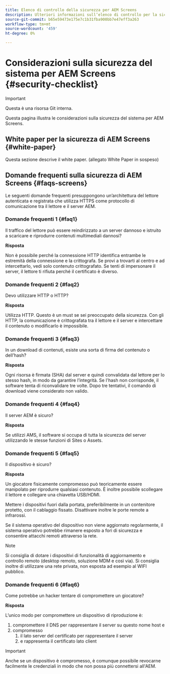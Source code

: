 ```yaml
---
title: Elenco di controllo della sicurezza per AEM Screens
description: Ulteriori informazioni sull’elenco di controllo per la sicurezza di AEM Screens.
source-git-commit: b65e59473e175e7c1b31fba900bb7e47eff3a263
workflow-type: tm+mt
source-wordcount: '459'
ht-degree: 0%

---
```



# Considerazioni sulla sicurezza del sistema per AEM Screens {#security-checklist}

>[!IMPORTANT]
>Questa è una risorsa Git interna.

Questa pagina illustra le considerazioni sulla sicurezza del sistema per AEM Screens.


## White paper per la sicurezza di AEM Screens {#white-paper}

Questa sezione descrive il white paper. (allegato White Paper in sospeso)


## Domande frequenti sulla sicurezza di AEM Screens {#faqs-screens}

Le seguenti domande frequenti presuppongono un’architettura del lettore autenticata e registrata che utilizza HTTPS come protocollo di comunicazione tra il lettore e il server AEM.

### Domande frequenti 1 {#faq1}

Il traffico del lettore può essere reindirizzato a un server dannoso e istruito a scaricare e riprodurre contenuti multimediali dannosi?

**Risposta**

Non è possibile perché la connessione HTTP identifica entrambe le estremità della connessione e la crittografa. Se provi a trovarti al centro e ad intercettarlo, vedi solo contenuto crittografato. Se tenti di impersonare il server, il lettore ti rifiuta perché il certificato è diverso.


### Domande frequenti 2 {#faq2}

Devo utilizzare HTTP o HTTP?

**Risposta**

Utilizza HTTP. Questo è un must se sei preoccupato della sicurezza. Con gli HTTP, la comunicazione è crittografata tra il lettore e il server e intercettare il contenuto o modificarlo è impossibile.


### Domande frequenti 3 {#faq3}

In un download di contenuti, esiste una sorta di firma del contenuto o dell’hash?

**Risposta**

Ogni risorsa è firmata (SHA) dal server e quindi convalidata dal lettore per lo stesso hash, in modo da garantire l’integrità.
Se l&#39;hash non corrisponde, il software tenta di riconvalidare tre volte. Dopo tre tentativi, il comando di download viene considerato non valido.


### Domande frequenti 4 {#faq4}

Il server AEM è sicuro?

**Risposta**

Se utilizzi AMS, il software si occupa di tutta la sicurezza del server utilizzando le stesse funzioni di Sites o Assets.


### Domande frequenti 5 {#faq5}

Il dispositivo è sicuro?

**Risposta**

Un giocatore fisicamente compromesso può teoricamente essere manipolato per riprodurre qualsiasi contenuto. È inoltre possibile scollegare il lettore e collegare una chiavetta USB/HDMI.

Mettere i dispositivi fuori dalla portata, preferibilmente in un contenitore protetto, con il cablaggio fissato. Disattivare inoltre le porte remote a infrarossi.

Se il sistema operativo del dispositivo non viene aggiornato regolarmente, il sistema operativo potrebbe rimanere esposto a fori di sicurezza e consentire attacchi remoti attraverso la rete.

>[!NOTE]
>
>Si consiglia di dotare i dispositivi di funzionalità di aggiornamento e controllo remoto (desktop remoto, soluzione MDM e così via). Si consiglia inoltre di utilizzare una rete privata, non esposta ad esempio al WIFI pubblico.


### Domande frequenti 6 {#faq6}

Come potrebbe un hacker tentare di compromettere un giocatore?

**Risposta**

L’unico modo per compromettere un dispositivo di riproduzione è:

1. compromettere il DNS per rappresentare il server su questo nome host e
1. compromesso
   1. il lato server del certificato per rappresentare il server
   1. e rappresenta il certificato lato client

>[!IMPORTANT]
>Anche se un dispositivo è compromesso, è comunque possibile revocarne facilmente le credenziali in modo che non possa più connettersi all&#39;AEM.





